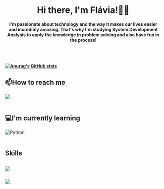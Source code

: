 <h1 align="center">Hi there, I'm Flávia!🐱‍💻</h1> 




<h4 align="center"> I'm passionate about technology and the way it makes our lives easier and incredibly amazing.
That's why I'm studying System Development Analysis to apply the knowledge in problem solving and also have fun in the process!<h4/>
<br><br/>
  
[![Anurag's GitHub stats](https://github-readme-stats.vercel.app/api?username=morganapimentel&show_icons=true&theme=radical)](https://github.com/anuraghazra/github-readme-stats)


## 📫How to reach me
[<img src = 'https://img.shields.io/badge/LinkedIn-0077B5?style=for-the-badge&logo=linkedin&logoColor=white'>](https://www.linkedin.com/in/flavia-pimentel2019)
<br><br/>


## 💻I'm currently learning 
![Python](https://img.shields.io/badge/Python-FFD43B?style=for-the-badge&logo=python&logoColor=blue)
<br><br/>



<h2>Skills<h2/>
<img src='https://img.shields.io/badge/HTML5-E34F26?style=for-the-badge&logo=html5&logoColor=white'>
<br><br/>
<img src='https://img.shields.io/badge/CSS3-1572B6?style=for-the-badge&logo=css3&logoColor=white'>







